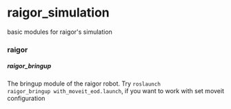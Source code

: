 # raigor_simulation
basic modules for raigor's simulation

### raigor
##### raigor_bringup
The bringup module of the raigor robot. 
Try <code>roslaunch raigor_bringup with_moveit_eod.launch</code>, if you want to work with set moveit configuration
